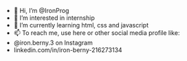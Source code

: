- 👋 Hi, I’m @IronProg
- 👀 I’m interested in internship
- 🌱 I’m currently learning html, css and javascript
- 📫 To reach me, use here or other social media profile like:
- @iron.berny.3 on Instagram
- linkedin.com/in/iron-berny-216273134


<!---
IronProg/IronProg is a ✨ special ✨ repository because its `README.md` (this file) appears on your GitHub profile.
You can click the Preview link to take a look at your changes.
--->
